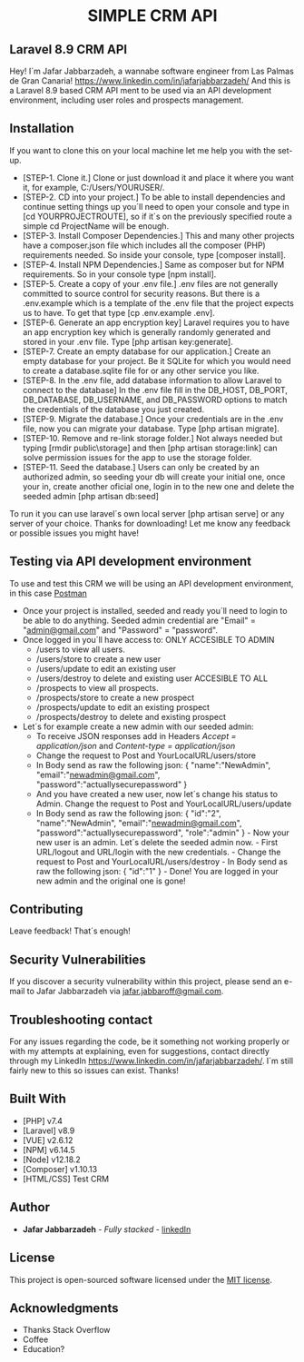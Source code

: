 <h1 align="center"><b>SIMPLE CRM API</b></h1>

## Laravel 8.9 CRM API
Hey! I´m Jafar Jabbarzadeh, a wannabe software engineer from Las Palmas de Gran Canaria! https://www.linkedin.com/in/jafarjabbarzadeh/ And this is a Laravel 8.9 based CRM API ment to be used via an API development environment, including user roles and prospects management.

## Installation
If you want to clone this on your local machine let me help you with the set-up.

* [STEP-1. Clone it.] Clone or just download it and place it where you want it, for example, C:/Users/YOURUSER/.
* [STEP-2. CD into your project.] To be able to install dependencies and continue setting things up you´ll need to open your console and type in [cd YOURPROJECTROUTE], so if it´s on the previously specified route a simple cd ProjectName will be enough.
* [STEP-3. Install Composer Dependencies.] This and many other projects have a composer.json file which includes all the composer (PHP) requirements needed. So inside your console, type [composer install].
* [STEP-4. Install NPM Dependencies.] Same as composer but for NPM requirements. So in your console type [npm install].
* [STEP-5. Create a copy of your .env file.] .env files are not generally committed to source control for security reasons. But there is a .env.example which is a template of the .env file that the project expects us to have. To get that type [cp .env.example .env].
* [STEP-6. Generate an app encryption key] Laravel requires you to have an app encryption key which is generally randomly generated and stored in your .env file. Type [php artisan key:generate].
* [STEP-7. Create an empty database for our application.] Create an empty database for your project. Be it SQLite for which you would need to create a database.sqlite file for or any other service you like.
* [STEP-8. In the .env file, add database information to allow Laravel to connect to the database] In the .env file fill in the DB_HOST, DB_PORT, DB_DATABASE, DB_USERNAME, and DB_PASSWORD options to match the credentials of the database you just created.
* [STEP-9. Migrate the database.] Once your credentials are in the .env file, now you can migrate your database. Type [php artisan migrate].
* [STEP-10. Remove and re-link storage folder.] Not always needed but typing [rmdir public\storage] and then [php artisan storage:link] can solve permission issues for the app to use the storage folder.
* [STEP-11. Seed the database.] Users can only be created by an authorized admin, so seeding your db will create your initial one, once your in, create another oficial one, login in to the new one and delete the seeded admin [php artisan db:seed]

To run it you can use laravel´s own local server [php artisan serve] or any server of your choice. Thanks for downloading! Let me know any feedback or possible issues you might have!

## Testing via API development environment
To use and test this CRM we will be using an API development environment, in this case [Postman](https://www.postman.com/)

* Once your project is installed, seeded and ready you´ll need to login to be able to do anything. Seeded admin credential are "Email" = "admin@gmail.com" and "Password" = "password".
* Once logged in you´ll have access to:
    ONLY ACCESIBLE TO ADMIN
    - /users to view all users.
    - /users/store to create a new user
    - /users/update to edit an existing user
    - /users/destroy to delete and existing user
    ACCESIBLE TO ALL
    - /prospects to view all prospects.
    - /prospects/store to create a new prospect
    - /prospects/update to edit an existing prospect
    - /prospects/destroy to delete and existing prospect
* Let´s for example create a new admin with our seeded admin:
    - To receive JSON responses add in Headers *Accept = application/json* and *Content-type = application/json*
    - Change the request to Post and YourLocalURL/users/store
    - In Body send as raw the following json:
        {
            "name":"NewAdmin",
            "email":"newadmin@gmail.com",
            "password":"actuallysecurepassword"
        }
     - And you have created a new user, now let´s change his status to Admin. Change the request to Post and YourLocalURL/users/update
     - In Body send as raw the following json:
        {
            "id":"2",
            "name":"NewAdmin",
            "email":"newadmin@gmail.com",
            "password":"actuallysecurepassword",
            "role":"admin"
        }
      - Now your new user is an admin. Let´s delete the seeded admin now. 
      - First URL/logout and URL/login with the new credentials.
      - Change the request to Post and YourLocalURL/users/destroy
      - In Body send as raw the following json:
        {
            "id":"1"
        }
      - Done! You are logged in your new admin and the original one is gone!

## Contributing

Leave feedback! That´s enough!

## Security Vulnerabilities

If you discover a security vulnerability within this project, please send an e-mail to Jafar Jabbarzadeh via [jafar.jabbaroff@gmail.com](mailto:jafar.jabbaroff@gmail.com).

## Troubleshooting contact

For any issues regarding the code, be it something not working properly or with my attempts at explaining, even for suggestions, contact directly through my LinkedIn https://www.linkedin.com/in/jafarjabbarzadeh/. I´m still fairly new to this so issues can exist. Thanks!

## Built With

* [PHP] v7.4
* [Laravel] v8.9
* [VUE] v2.6.12
* [NPM] v6.14.5
* [Node] v12.18.2
* [Composer] v1.10.13
* [HTML/CSS] Test CRM

## Author

* **Jafar Jabbarzadeh** - *Fully stacked* - [linkedIn](https://www.linkedin.com/in/jafarjabbarzadeh/)

## License

This project is open-sourced software licensed under the [MIT license](https://opensource.org/licenses/MIT).

## Acknowledgments

* Thanks Stack Overflow
* Coffee
* Education?

